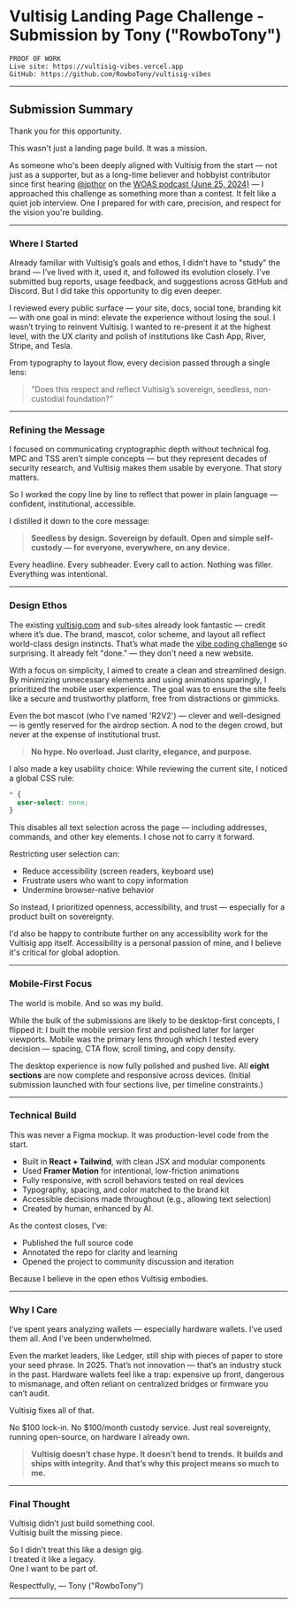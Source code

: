 # Vultisig Landing Page Challenge - Submission by Tony ("RowboTony")

```
PROOF OF WORK
Live site: https://vultisig-vibes.vercel.app
GitHub: https://github.com/RowboTony/vultisig-vibes
```

---

## Submission Summary

Thank you for this opportunity.

This wasn't just a landing page build. It was a mission.

As someone who's been deeply aligned with Vultisig from the start — not just as a supporter, but as a long-time believer and hobbyist contributor since first hearing [@jpthor](https://x.com/jpthor) on the [WOAS podcast (June 25, 2024)](https://podcasts.apple.com/us/podcast/btc-down-alts-outperform-crypto-town-hall-w-thorchain/id1500066831?i=1000660227158) — I approached this challenge as something more than a contest. It felt like a quiet job interview. One I prepared for with care, precision, and respect for the vision you're building.

---

### Where I Started

Already familiar with Vultisig’s goals and ethos, I didn’t have to "study" the brand — I’ve lived with it, used it, and followed its evolution closely. I’ve submitted bug reports, usage feedback, and suggestions across GitHub and Discord. But I did take this opportunity to dig even deeper.

I reviewed every public surface — your site, docs, social tone, branding kit — with one goal in mind: elevate the experience without losing the soul. I wasn’t trying to reinvent Vultisig. I wanted to re-present it at the highest level, with the UX clarity and polish of institutions like Cash App, River, Stripe, and Tesla.

From typography to layout flow, every decision passed through a single lens:

> "Does this respect and reflect Vultisig’s sovereign, seedless, non-custodial foundation?"

---

### Refining the Message

I focused on communicating cryptographic depth without technical fog. MPC and TSS aren’t simple concepts — but they represent decades of security research, and Vultisig makes them usable by everyone. That story matters.

So I worked the copy line by line to reflect that power in plain language — confident, institutional, accessible.

I distilled it down to the core message:

> **Seedless by design. Sovereign by default. Open and simple self-custody — for everyone, everywhere, on any device.**

Every headline. Every subheader. Every call to action.
Nothing was filler. Everything was intentional.

---

### Design Ethos

The existing [vultisig.com](https://vultisig.com) and sub-sites already look fantastic — credit where it’s due. The brand, mascot, color scheme, and layout all reflect world-class design instincts. That’s what made the [vibe coding challenge](https://x.com/vultisig/status/1905309260231196795) so surprising. It already felt "done." — they don't need a new website.

With a focus on simplicity, I aimed to create a clean and streamlined design. By minimizing unnecessary elements and using animations sparingly, I prioritized the mobile user experience. The goal was to ensure the site feels like a secure and trustworthy platform, free from distractions or gimmicks.

Even the bot mascot (who I've named 'R2V2') — clever and well-designed — is gently reserved for the airdrop section. A nod to the degen crowd, but never at the expense of institutional trust.

> **No hype. No overload. Just clarity, elegance, and purpose.**

I also made a key usability choice:
While reviewing the current site, I noticed a global CSS rule:

```css
* {
  user-select: none;
}
```

This disables all text selection across the page — including addresses, commands, and other key elements. I chose not to carry it forward.

Restricting user selection can:

- Reduce accessibility (screen readers, keyboard use)
- Frustrate users who want to copy information
- Undermine browser-native behavior

So instead, I prioritized openness, accessibility, and trust — especially for a product built on sovereignty.

I'd also be happy to contribute further on any accessibility work for the Vultisig app itself. Accessibility is a personal passion of mine, and I believe it's critical for global adoption.

---

### Mobile-First Focus

The world is mobile. And so was my build.

While the bulk of the submissions are likely to be desktop-first concepts, I flipped it: I built the mobile version first and polished later for larger viewports. Mobile was the primary lens through which I tested every decision — spacing, CTA flow, scroll timing, and copy density.

The desktop experience is now fully polished and pushed live. All **eight sections** are now complete and responsive across devices. (Initial submission launched with four sections live, per timeline constraints.)

---

### Technical Build

This was never a Figma mockup. It was production-level code from the start.

- Built in **React + Tailwind**, with clean JSX and modular components
- Used **Framer Motion** for intentional, low-friction animations
- Fully responsive, with scroll behaviors tested on real devices
- Typography, spacing, and color matched to the brand kit
- Accessible decisions made throughout (e.g., allowing text selection)
- Created by human, enhanced by AI.

As the contest closes, I’ve:

- Published the full source code
- Annotated the repo for clarity and learning
- Opened the project to community discussion and iteration

Because I believe in the open ethos Vultisig embodies.

---

### Why I Care

I’ve spent years analyzing wallets — especially hardware wallets. I’ve used them all. And I’ve been underwhelmed.

Even the market leaders, like Ledger, still ship with pieces of paper to store your seed phrase. In 2025. That’s not innovation — that’s an industry stuck in the past. Hardware wallets feel like a trap: expensive up front, dangerous to mismanage, and often reliant on centralized bridges or firmware you can’t audit.

Vultisig fixes all of that.

No $100 lock-in. No $100/month custody service.
Just real sovereignty, running open-source, on hardware I already own.

> **Vultisig doesn’t chase hype. It doesn’t bend to trends.**
> **It builds and ships with integrity. And that’s why this project means so much to me.**

---

### Final Thought

Vultisig didn’t just build something cool.<br>
Vultisig built the missing piece.<br>

So I didn’t treat this like a design gig.<br>
I treated it like a legacy.<br>
One I want to be part of.

Respectfully,
— Tony ("RowboTony")

---

